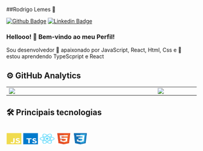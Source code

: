##Rodrigo Lemes 👾

[![Github Badge](https://img.shields.io/badge/-Github-000?style=flat-square&logo=Github&logoColor=white&link=https://github.com/RodrigoLemes8)](https://github.com/RodrigoLemes8)
[![Linkedin Badge](https://img.shields.io/badge/-LinkedIn-blue?style=flat-square&logo=Linkedin&logoColor=white&link=https://https://www.linkedin.com/in/rodrigo-lemes-68aa77261/)](https://www.linkedin.com/in/rodrigo-lemes-68aa77261/)




### Hellooo! 👋 Bem-vindo ao meu Perfil!

Sou desenvolvedor 💙 apaixonado por JavaScript, React, Html, Css e 🌱 estou aprendendo TypeScpript e React

## ⚙️ GitHub Analytics
<center>
<table>
  <tr>
    <td><img width="380em" align="left" src="https://github-readme-stats.vercel.app/api?username=RodrigoLemes8&theme=dark&show_icons=true&count_private=true" /></td>
    <td><img width="380em" align="left" src="https://github-readme-stats.vercel.app/api/top-langs/?username=RodrigoLemes8&layout=compact&theme=dark" /></td>
  </tr>  
</table>
</center>

## 🛠 Principais tecnologias
<div style="display: inline_block"><br>
  <img align="center" alt="RD-Js" height="30" width="40" src="https://raw.githubusercontent.com/devicons/devicon/master/icons/javascript/javascript-plain.svg">
  <img align="center" alt="RD-Ts" height="30" width="40" src="https://raw.githubusercontent.com/devicons/devicon/master/icons/typescript/typescript-plain.svg">
  <img align="center" alt="RD-React" height="30" width="40" src="https://raw.githubusercontent.com/devicons/devicon/master/icons/react/react-original.svg">
  <img align="center" alt="RD-HTML" height="30" width="40" src="https://raw.githubusercontent.com/devicons/devicon/master/icons/html5/html5-original.svg">
  <img align="center" alt="RD-CSS" height="30" width="40" src="https://raw.githubusercontent.com/devicons/devicon/master/icons/css3/css3-original.svg">

 
</div>


